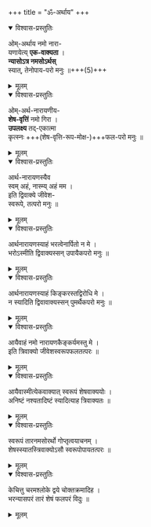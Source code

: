 +++
title = "ॐ-अर्थाय"
+++

<details open><summary>विश्वास-प्रस्तुतिः</summary>

ओम्-अर्थाय नमो नारा-  
यणायेत्य् **एक-वाक्यता** ।  
**न्यासोऽत्र नमसोऽर्थस्**  
स्यात्, तेनोपाय-परो मनुः ॥+++(5)+++  
</details>

<details><summary>मूलम्</summary>

ओमर्थाय नमो नारायणायेत्येकवाक्यता ।  
न्यासोऽत्र नमसोऽर्थस्स्यात्तेनोपायपरो मनुः ॥  
</details>

<details open><summary>विश्वास-प्रस्तुतिः</summary>

ओम्-अर्थ-नारायणीय-  
**शेष-वृत्तिं** नमो गिरा ।  
**उपलक्ष्य** तद्-एकात्मा  
कृत्स्नः +++(शेष-वृत्ति-रूप-मोक्ष-)+++फल-परो मनुः ॥  
</details>

<details><summary>मूलम्</summary>

ओमर्थनारायणीयशेषवृत्तिं नमो गिरा ।  
उपलक्ष्य तदेकात्मा कृत्स्नः फलपरो मनुः ॥  
</details>

<details open><summary>विश्वास-प्रस्तुतिः</summary>

आर्थ-नारायणस्यैव  
स्वम् अहं, नास्म्य् अहं मम ।  
इति द्विवाक्ये जीवेश-  
स्वरूपे, तत्परो मनुः ॥  
</details>

<details><summary>मूलम्</summary>

आर्थनारायणस्यैव स्वमहं नास्म्यहं मम ।  
इति द्विवाक्ये जीवेशस्वरूपे तत्परो मनुः ॥  
</details>

<details open><summary>विश्वास-प्रस्तुतिः</summary>

आर्थनारायणस्याहं भरत्वेनार्पितो न मे ।  
भरोऽस्मीति द्विवाक्यस्सन् उपायैकपरो मनुः ॥  
</details>

<details><summary>मूलम्</summary>

आर्थनारायणस्याहं भरत्वेनार्पितो न मे ।  
भरोऽस्मीति द्विवाक्यस्सन् उपायैकपरो मनुः ॥  
</details>
<details open><summary>विश्वास-प्रस्तुतिः</summary>

आर्थनारायणस्याहं किङ्करस्तद्विरोधि मे ।  
न स्यादिति द्विवावाक्यस्सन् पुमर्थैकपरो मनुः ॥  
</details>

<details><summary>मूलम्</summary>

आर्थनारायणस्याहं किङ्करस्तद्विरोधि मे ।  
न स्यादिति द्विवावाक्यस्सन् पुमर्थैकपरो मनुः ॥  
</details>
<details open><summary>विश्वास-प्रस्तुतिः</summary>

आयैवाहं नमो नारायणकैङ्कर्यमस्तु मे ।  
इति त्रिवाक्यो जीवेशस्वरूपफलतत्परः ॥  
</details>

<details><summary>मूलम्</summary>

आयैवाहं नमो नारायणकैङ्कर्यमस्तु मे ।  
इति त्रिवाक्यो जीवेशस्वरूपफलतत्परः ॥  
</details>
<details open><summary>विश्वास-प्रस्तुतिः</summary>

आयैवास्मीत्येकवाक्यात् स्वरूपं शेषवाक्ययोः ।  
अनिष्टं नश्यतादिष्टं स्यादित्याह त्रिवाक्यतः ॥  
</details>

<details><summary>मूलम्</summary>

आयैवास्मीत्येकवाक्यात् स्वरूपं शेषवाक्ययोः ।  
अनिष्टं नश्यतादिष्टं स्यादित्याह त्रिवाक्यतः ॥  
</details>
<details open><summary>विश्वास-प्रस्तुतिः</summary>

स्वरूपं तारनमसोरर्थो गोप्तृत्वयाचनम् ।  
शेषस्स्यातस्त्रिवाक्योऽसौ स्वरूपोपायतत्परः ॥  
</details>

<details><summary>मूलम्</summary>

स्वरूपं तारनमसोरर्थो गोप्तृत्वयाचनम् ।  
शेषस्स्यातस्त्रिवाक्योऽसौ स्वरूपोपायतत्परः ॥  
</details>
<details open><summary>विश्वास-प्रस्तुतिः</summary>

केचित्तु चरमश्लोके द्वये चोक्तक्रमादिह ।  
भरन्यासपरं तारं शेषं फलपरं विदुः ॥
</details>

<details><summary>मूलम्</summary>

केचित्तु चरमश्लोके द्वये चोक्तक्रमादिह ।  
भरन्यासपरं तारं शेषं फलपरं विदुः ॥
</details>